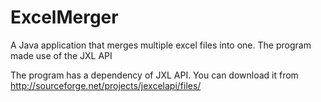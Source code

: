 # ExcelMerger
A Java application that merges multiple excel files into one.  The program made use of the JXL API

The program has a dependency of JXL API.  You can download it from http://sourceforge.net/projects/jexcelapi/files/
